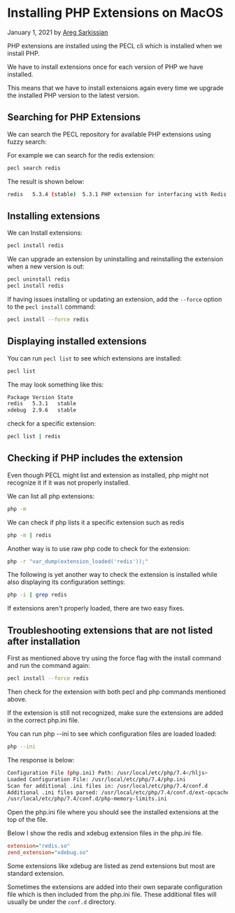 # Installing PHP Extensions on MacOS

January 1, 2021 by [Areg Sarkissian](https://aregsar.com/about)

PHP extensions are installed using the PECL cli which is installed when we install PHP.

We have to install extensions once for each version of PHP we have installed.

This means that we have to install extensions again every time we upgrade the installed PHP version to the latest version.

## Searching for PHP Extensions

We can search the PECL repository for available PHP extensions using fuzzy search:

For example we can search for the redis extension:

```bash
pecl search redis
```

The result is shown below:

```bash
redis   5.3.4 (stable)  5.3.1 PHP extension for interfacing with Redis
```

## Installing extensions

We can Install extensions:

```bash
pecl install redis
```

We can upgrade an extension by uninstalling and reinstalling the extension when a new version is out:

```bash
pecl uninstall redis
pecl install redis
```

If having issues installing or updating an extension, add the `--force` option to the `pecl install` command:

```bash
pecl install --force redis
```

## Displaying installed extensions

You can run `pecl list` to see which extensions are installed:

```bash
pecl list
```

The may look something like this:

```bash
Package Version State
redis   5.3.1   stable
xdebug  2.9.6   stable
```

check for a specific extension:

```bash
pecl list | redis
```

## Checking if PHP includes the extension

Even though PECL might list and extension as installed, php might not recognize it if it was not properly installed.

We can list all php extensions:

```bash
php -m
```

We can check if php lists it a specific extension such as redis

```bash
php -m | redis
```

Another way is to use raw php code to check for the extension:

```bash
php -r "var_dump(extension_loaded('redis'));"
```

The following is yet another way to check the extension is installed while also displaying its configuration settings:

```bash
php -i | grep redis
```

If extensions aren't properly loaded, there are two easy fixes.

## Troubleshooting extensions that are not listed after installation

First as mentioned above try using the force flag with the install command and run the command again:

```bash
pecl install --force redis
```

Then check for the extension with both pecl and php commands mentioned above.

If the extension is still not recognized, make sure the extensions are added in the correct php.ini file.

You can run php --ini to see which configuration files are loaded loaded:

```bash
php --ini
```

The response is below:

```bash
Configuration File (php.ini) Path: /usr/local/etc/php/7.4</hljs>
Loaded Configuration File: /usr/local/etc/php/7.4/php.ini
Scan for additional .ini files in: /usr/local/etc/php/7.4/conf.d
Additional .ini files parsed: /usr/local/etc/php/7.4/conf.d/ext-opcache.ini,
/usr/local/etc/php/7.4/conf.d/php-memory-limits.ini
```

Open the php.ini file where you should see the installed extensions at the top of the file.

Below I show the redis and xdebug extension files in the php.ini file.

```ini
extension="redis.so"
zend_extension="xdebug.so"
```

Some extensions like xdebug are listed as zend extensions but most are standard extension.

Sometimes the extensions are added into their own separate configuration file which is then included from the php.ini file. These additional files will usually be under the `conf.d` directory.
